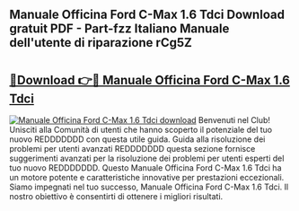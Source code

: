 ## Manuale Officina Ford C-Max 1.6 Tdci Download gratuit PDF - Part-fzz Italiano Manuale dell'utente di riparazione rCg5Z

# <h2><a href="http://dffppk.blite.top/?on=Manuale+Officina+Ford+C-Max+1.6+Tdci">🔗Download 👉🔴 Manuale Officina Ford C-Max 1.6 Tdci</a></h2>

[![Manuale Officina Ford C-Max 1.6 Tdci download](https://i.imgur.com/lujVjoI.png)](http://dffppk.blite.top/?on=Manuale+Officina+Ford+C-Max+1.6+Tdci)
Benvenuti nel Club! Unisciti alla Comunità di utenti che hanno scoperto il potenziale del tuo nuovo REDDDDDDD con questa utile guida. Guida alla risoluzione dei problemi per utenti avanzati REDDDDDDD questa sezione fornisce suggerimenti avanzati per la risoluzione dei problemi per utenti esperti del tuo nuovo REDDDDDDD. Questo Manuale Officina Ford C-Max 1.6 Tdci ha un motore potente e caratteristiche innovative per prestazioni eccezionali. Siamo impegnati nel tuo successo, Manuale Officina Ford C-Max 1.6 Tdci. Il nostro obiettivo è consentirti di ottenere i migliori risultati.
